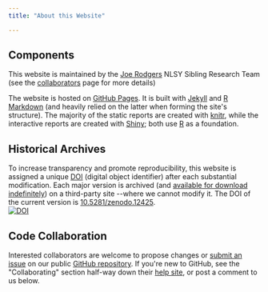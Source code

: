 ```yaml
---
title: "About this Website"

---
```


## Components
This website is maintained by the [Joe Rodgers](http://www.vanderbilt.edu/psychological_sciences/bio/joe-rodgers) NLSY Sibling Research Team (see the [collaborators](./about_collaborators.html) page for more details)

The website is hosted on [GitHub Pages](https://pages.github.com/).  It is built with [Jekyll](http://jekyllrb.com/) and [R Markdown](http://rmarkdown.rstudio.com/) (and heavily relied on the latter when forming the site's structure).  The majority of the static reports are created with  [knitr](http://yihui.name/knitr/), while the interactive reports are created with [Shiny](http://shiny.rstudio.com/); both use 
[R](http://www.r-project.org/) as a foundation.

## Historical Archives
To increase transparency and promote reproducibility, this website is assigned a unique [DOI](http://www.doi.org/) (digital object identifier) after each substantial modification.  Each major version is archived (and [available for download indefinitely](https://zenodo.org/search?ln=en&p=MReportingPublic)) on a third-party site --where we cannot modify it.  The DOI of the current version is [10.5281/zenodo.12425](http://dx.doi.org/10.5281/zenodo.12425).  
[![DOI](https://zenodo.org/badge/4971/LiveOak/NlsyLinks.png)](http://dx.doi.org/10.5281/zenodo.12425)

## Code Collaboration
Interested collaborators are welcome to propose changes or [submit an issue](https://github.com/LiveOak/NlsyLinks/issues) on our public [GitHub repository](https://github.com/LiveOak/NlsyLinks).  If you're new to GitHub, see the "Collaborating" section half-way down their [help site](https://help.github.com/), or post a comment to us below.
